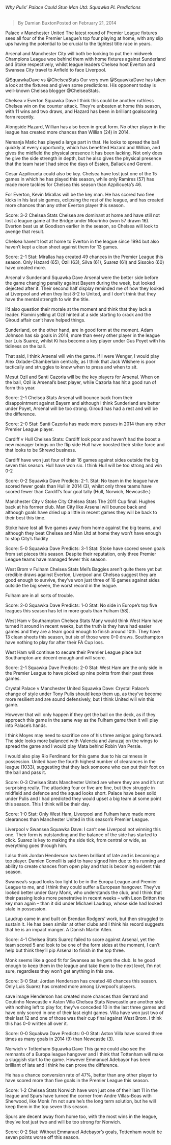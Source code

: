 ###### Why Pulis’ Palace Could Stun Man Utd: Squawka PL Predictions

> By Damian BuxtonPosted on February 21, 2014

Palace v Manchester United
The latest round of Premier League fixtures sees all four of the Premier League’s top four playing at home, with any slip ups having the potential to be crucial to the tightest title race in years.

Arsenal and Manchester City will both be looking to put their midweek Champions League woe behind them with home fixtures against Sunderland and Stoke respectively, whilst league leaders Chelsea host Everton and Swansea City travel to Anfield to face Liverpool.


@SquawkaDave vs @ChelseaStats
Our very own @SquawkaDave has taken a look at the fixtures and given some predictions. His opponent today is well-known Chelsea blogger @ChelseaStats.

Chelsea v Everton
Squawka Dave
I think this could be another ruthless Chelsea win on the counter attack. They’re unbeaten at home this season, with 11 wins and two draws, and Hazard has been in brilliant goalscoring form recently.

Alongside Hazard, Willian has also been in great form. No other player in the league has created more chances than Willian (24) in 2014.

Nemanja Matic has played a large part in that. He looks to spread the ball quickly at every opportunity, which has benefited Hazard and Willian, and gives the midfield the physical presence it has been lacking.  Not only does he give the side strength in depth, but he also gives the physical presence that the team hasn’t had since the days of Essien, Ballack and Geremi.

Cesar Azpilicueta could also be key. Chelsea have lost just one of the 15 games in which he has played this season, while only Ramires (57) has made more tackles for Chelsea this season than Azpilicueta’s 46.

For Everton, Kevin Mirallas will be the key man. He has scored two free kicks in his last six games, eclipsing the rest of the league, and has created more chances than any other Everton player this season.

Score: 3-2
Chelsea Stats
Chelsea are dominant at home and have still not lost a league game at the Bridge under Mourinho (won 57 drawn 16). Everton beat us at Goodison earlier in the season, so Chelsea will look to avenge that result.

Chelsea haven’t lost at home to Everton in the league since 1994 but also haven’t kept a clean sheet against them for 13 games.

Score: 2-1
Stat:  Mirallas has created 49 chances in the Premier League this season. Only Hazard (65), Özil (63), Silva (61), Suarez (61) and Sissoko (60) have created more.

Arsenal v Sunderland
Squawka Dave
Arsenal were the better side before the game changing penalty against Bayern during the week, but looked dejected after it. Their second half display reminded me of how they looked at Liverpool and when they lost 8-2 to United, and I don’t think that they have the mental strength to win the title.

I’d also question their morale at the moment and think that they lack a leader. Flamini yelling at Ozil hinted at a side starting to crack and the Giroud affair can’t have helped things.

Sunderland, on the other hand, are in good form at the moment. Adam Johnson has six goals in 2014, more than every other player in the league bar Luis Suarez, whilst Ki has become a key player under Gus Poyet with his tidiness on the ball.

That said, I think Arsenal will win the game. If I were Wenger, I would play Alex Oxlade-Chamberlain centrally, as I think that Jack Wilshere is poor tactically and struggles to know when to press and when to sit.

Mesut Ozil and Santi Cazorla will be the key players for Arsenal. When on the ball, Ozil is Arsenal’s best player, while Cazorla has hit a good run of form this year.

Score: 2-1
Chelsea Stats
Arsenal will bounce back from their disappointment against Bayern and although i think Sunderland are better under Poyet, Arsenal will be too strong. Giroud has had a rest and will be the difference.

Score: 2-0
Stat: Santi Cazorla has made more passes in 2014 than any other Premier League player.

Cardiff v Hull
Chelsea Stats:
Cardiff look poor and haven’t had the boost a new manager brings on the flip side Hull have boosted their strike force and that looks to be Shrewd business.

Cardiff have won just  four of their 16 games against sides outside the big seven this season. Hull have won six. I think Hull will be too strong and win 0-2

Score: 0-2
Squawka Dave Predicts: 2-1.
Stat:  No team in the league have scored fewer goals than Hull in 2014 (3), whilst only three teams have scored fewer than Cardiff’s four goal tally (Hull, Norwich, Newcastle.)

Manchester City v Stoke City
Chelsea Stats
The 2011 Cup final. Hughes back at his former club. Man City like Arsenal will bounce back and although goals have dried up a little in recent games they will be back to their best this time.

Stoke have lost all five games away from home against the big teams, and although they beat Chelsea and Man Utd at home they won’t have enough to stop City’s fluidity

Score: 5-0
Squawka Dave Predicts: 3-1
Stat: Stoke have scored seven goals from set pieces this season. Despite their reputation, only three Premier League teams have managed fewer this season.

West Brom v Fulham
Chelsea Stats
Mel’s Baggies aren’t quite there yet but credible draws against Everton, Liverpool and Chelsea suggest they are good enough to survive, they’ve won just three of 16 games against sides outside the big seven, the worst record in the league.

Fulham are in all sorts of trouble.

Score: 2-0
Squawka Dave Predicts: 1-0
Stat: No side in Europe’s top five leagues this season has let in more goals than Fulham (58).

West Ham v Southampton
Chelsea Stats
Many would think West Ham have turned it around in recent weeks, but the truth is they have had easier games and they are a team good enough to finish around 10th. They have 13 clean sheets this season, but  six of those were 0-0 draws. Southampton have nothing to play for after their FA Cup loss.

West Ham will continue to secure their Premier League place but Southampton are decent enough and will score.

Score: 2-1
Squawka Dave Predicts: 2-0
Stat: West Ham are the only side in the Premier League to have picked up nine points from their past three games.

Crystal Palace v Manchester United
Squawka Dave:
Crystal Palace’s change of style under Tony Pulis should keep them up, as they’ve become more resilient and are sound defensively, but I think United will win this game.

However that will only happen if they get the ball on the deck, as if they approach this game in the same way as the Fulham game then it will play into Palace’s hands.

I think Moyes may need to sacrifice one of his three amigos going forward. The side looks more balanced with Valencia and Januzaj on the wings to spread the game and I would play Mata behind Robin Van Persie.

I would also play Rio Ferdinand for this game due to his calmness in possession. United have the fourth highest number of clearances in the league (1033), suggesting that they lack someone who can put their foot on the ball and pass it.

Score: 0-3
Chelsea Stats
Manchester United are where they are and it’s not surprising really. The attacking  four or five are fine, but they struggle in midfield and defence and the squad looks short. Palace have been solid under Pulis and I had predicted they would upset a big team at some point this season. This I think will be their day.

Score: 1-0
Stat: Only West Ham, Liverpool and Fulham have made more clearances than Manchester United in this season’s Premier League.

Liverpool v Swansea
Squawka Dave:
I can’t see Liverpool not winning this one. Their form is outstanding and the balance of the side has started to click. Suarez is key to making the side tick, from central or wide, as everything goes through him.

I also think Jordan Henderson has been brilliant of late and is becoming a top player. Damien Comolli is said to have signed him due to his running and ability to create chances from open play and that is becoming evident this season.

Swansea’s squad looks too light to be in the Europa League and Premier League to me, and I think they could suffer a European hangover. They’ve looked better under Gary Monk, who understands the club, and I think that their passing looks more penetrative in recent weeks – with Leon Britton the key man again –  than it did under Michael Laudrup, whose side had looked stale in possession.

Laudrup came in and built on Brendan Rodgers’ work, but then struggled to sustain it. He has been similar at other clubs and I think his record suggests that he is an impact manger. A Danish Martin Allen.

Score: 4-1
Chelsea Stats
Suarez failed to score against Arsenal, yet the team scored 5 and look to be one of the form sides at the moment, I can’t help but think they’ll pip Arsenal to finish in the top three.

Monk seems like a good fit for Swansea as he gets the club. Is he good enough to keep them in the league and take them to the next level, I’m not sure, regardless they won’t get anything in this one.

Score: 3-0
Stat: Jordan Henderson has created 48 chances this season. Only Luis Suarez has created more among Liverpool’s players.

save image
Henderson has created more chances than Gerrard and Coutinho
Newcastle v Aston Villa
Chelsea Stats
Newcastle are another side with nothing left to play for, they’ve conceded 10 in the last three games and have only scored in one of their last eight games. Villa have won just two of their last 12 and one of those was their cup final against West Brom. I think this has 0-0 written all over it.

Score: 0-0
Squakwa Dave Predicts: 0-0
Stat: Aston Villa have scored three times as many goals in 2014 (9) than Newcastle (3).

Norwich v Tottenham
Squawka Dave
This game could also see the remnants of a Europa league hangover and I think that Tottenham will make a sluggish start to the game. However Emmanuel Adebayor has been brilliant of late and I think he can prove the difference.

He has a chance conversion rate of 47%, better than any other player to have scored more than five goals in the Premier League this season.

Score: 1-2
Chelsea Stats
Norwich have won just one of their last 11 in the league and Spurs have turned the corner from Andre Villas-Boas with Sherwood, like Monk I’m not sure he’s the long term solution, but he will keep them in the top seven this season.

Spurs are decent away from home too, with the most wins in the league, they’ve lost just two and will be too strong for Norwich.

Score: 0-2
Stat: Without Emmanuel Adebayor’s goals, Tottenham would be seven points worse off this season.
